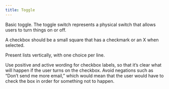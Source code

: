 ```yaml
---
title: Toggle
---
```


Basic toggle. The toggle switch represents a physical switch that allows users to turn things on or off.

A checkbox should be a small square that has a checkmark or an X when selected.

Present lists vertically, with one choice per line.

Use positive and active wording for checkbox labels, so that it’s clear what will happen if the user turns on the checkbox. Avoid negations such as “Don’t send me more email,” which would mean that the user would have to check the box in order for something not to happen.
